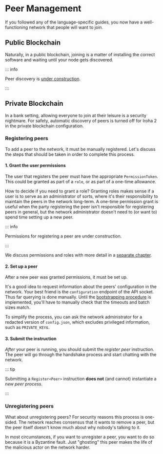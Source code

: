 # Peer Management

If you followed any of the language-specific guides, you now have a
well-functioning network that people will want to join.

## Public Blockchain

Naturally, in a public blockchain, joining is a matter of installing the
correct software and waiting until your node gets discovered.

::: info

Peer discovery is
[under construction](https://github.com/hyperledger/iroha/issues/1375 '#1375').

<!-- Check: a reference about future releases or work in progress -->

:::

## Private Blockchain

In a bank setting, allowing everyone to join at their leisure is a security
nightmare. For safety, automatic discovery of peers is turned off for Iroha
2 in the private blockchain configuration.

### Registering peers

To add a peer to the network, it must be manually registered. Let's discuss
the steps that should be taken in order to complete this process.

#### 1. Grant the user permissions

The user that registers the peer must have the appropriate
`PermissionToken`. This could be granted as part of a `role`, or as part of
a one-time allowance.

How to decide if you need to grant a role? Granting roles makes sense if a
user is to serve as an administrator of sorts, where it's their
responsibility to maintain the peers in the network long-term. A one-time
permission grant is useful when the party registering the peer isn't
responsible for registering peers in general, but the network administrator
doesn't need to (or want to) spend time setting up a new peer.

::: info

Permissions for registering a peer are under construction.

<!-- Check: a reference about future releases or work in progress -->

:::

We discuss permissions and roles with more detail in a
[separate chapter](/blockchain/permissions.md).

#### 2. Set up a peer

After a new peer was granted permissions, it must be set up.

It's a good idea to request information about the peers' configuration in
the network. Your best friend is the `configuration` endpoint of the API
socket. Thus far querying is done manually. Until the
[bootstrapping procedure](https://github.com/hyperledger/iroha/issues/1184 '#1184')
is implemented, you'll have to manually check that the timeouts and batch
sizes match.

To simplify the process, you can ask the network administrator for a
redacted version of `config.json`, which excludes privileged information,
such as `PRIVATE_KEY`s.

#### 3. Submit the instruction

_After_ your peer is running, you should submit the _register peer_
instruction. The peer will go through the handshake process and start
chatting with the network.

::: tip

Submitting a `Register<Peer>` instruction **does not** (and cannot)
instantiate a _new peer process_.

:::

### Unregistering peers

What about unregistering peers? For security reasons this process is
one-sided. The network reaches consensus that it wants to remove a peer,
but the peer itself doesn't know much about why nobody's talking to it.

In most circumstances, if you want to unregister a peer, you want to do so
because it is a Byzantine fault. Just "ghosting" this peer makes the life
of the malicious actor on the network harder.
